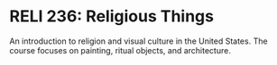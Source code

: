 # RELI 236: Religious Things

An introduction to religion and visual culture in the United States. The course focuses on painting, ritual objects, and architecture.